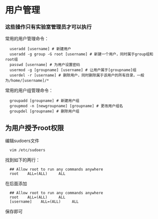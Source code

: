 # 用户管理
### 这些操作只有实验室管理员才可以执行

常用的用户管理命令：
```
  useradd [username] # 新建用户
  useradd -g group -G root [username] # 新建一个用户，同时属于group组和root组
  passwd [username] # 为用户设置密码
  usermod -g [groupname] [username] # 让用户属于[groupname]组
  userdel -r [username] # 删除用户，同时删除属于该用户的所有目录，一般为/home/[username]/*
```

常用的用户组管理命令：
```
  groupadd [groupname] # 新建用户组
  groupmod -n [newgroupname] [groupname] # 更改用户组名
  groupdel [groupname] # 删除用户组
```

## 为用户授予root权限  
编辑sudoers文件
```
  vim /etc/sudoers
```
找到如下的两行：  
```
  ## Allow root to run any commands anywhere  
  root    ALL=(ALL)     ALL  
```
在后面添加  
```
  ## Allow root to run any commands anywhere  
  root    ALL=(ALL)     ALL  
  [username]    ALL=(ALL)     ALL  
```
保存即可  
